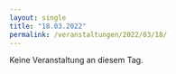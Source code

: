 ```yaml
---
layout: single
title: "18.03.2022"
permalink: /veranstaltungen/2022/03/18/
---
```


Keine Veranstaltung an diesem Tag.
